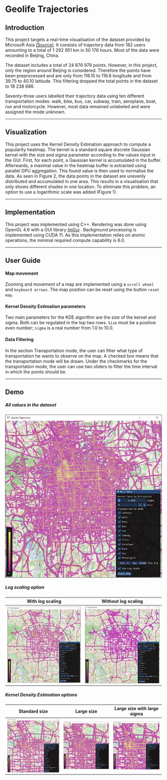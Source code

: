 # Geolife Trajectories

## Introduction

This project targets a real-time visualisation of the dataset provided by Microsoft Asia
[(Source)](https://www.microsoft.com/en-us/download/details.aspx?id=52367). It consists of trajectory data from 182 users amounting to a total of 1 292 951 km in 50 176 hours. Most of the data were recorded in Beijing, China. 

The dataset includes a total of 24 876 978 points. However, in this project, only the region around Beijing is considered. Therefore the points have been preprocessed and are only from 116.15 to 116.6 longitude and from 39.75 to 40.10 latitude. This filtering dropped the total points in the dataset to 18 238 686.

Seventy-three users labelled their trajectory data using ten different transportation modes: walk, bike, bus, car, subway, train, aeroplane, boat, run and motorcycle. However, most data remained unlabeled and were assigned the mode unknown.

----
## Visualization

This project uses the Kernel Density Estimation approach to compute a popularity heatmap. The kernel is a standard square discrete Gaussian kernel with the size and sigma parameter according to the values input in the GUI. First, for each point, a Gaussian kernel is accumulated in the buffer. Afterwards, a maximal value in the heatmap buffer is extracted using parallel GPU aggregation. This found value is then used to normalise the data. As seen in Figure 2, the data points in the dataset are unevenly distributed and accumulated in one area. This results in a visualisation that only shows different shades in one location. To eliminate this problem, an option to use a logarithmic scale was added (Figure 1).

----

## Implementation

This project was implemented using C++. Rendering was done using OpenGL 4.6 with a GUI library [ImGui](https://github.com/ocornut/imgui) . Background processing is implemented using CUDA 11. As this implementation relies on atomic operations, the minimal required compute capability is 6.0.

----

## User Guide

#### Map movement

Zooming and movement of a map are implemented using a `scroll wheel` and `keyboard arrows`. The map position can be reset using the button `reset map`.

#### Kernel Density Estimation parameters

Two main parameters for the KDE algorithm are the size of the kernel and sigma. Both can be regulated in the top two rows. `Size` must be a positive even number; `sigma` is a real number from 1.0 to 10.0.

#### Data Filtering

In the section Transportation mode, the user can filter what type of transportation he wants to observe on the map. A checked box means that the transportation mode will be drawn. Under the checkmarks for the transportation mode, the user can use two sliders to filter the time interval in which the points should be.

----

## Demo

##### All values in the dataset

![](demo/3.png)

##### Log scaling option

**With log scaling**             |  **Without log scaling**
:-------------------------:|:-------------------------:
![](demo/1.png)  |  ![](demo/2.png)

##### Kernel Density Estimation options

**Standard size**             |  **Large size** | **Large size with large sigma**
:-------------------------:|:-------------------------:|:-------------------------:
![](demo/4.png)  |  ![](demo/5.png) | ![](demo/6.png)

